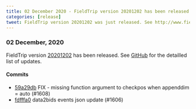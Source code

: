 ```yaml
---
title: 02 December 2020 - FieldTrip version 20201202 has been released
categories: [release]
tweet: FieldTrip version 20201202 was just released. See http://www.fieldtriptoolbox.org/#02-december-2020
---
```


### 02 December, 2020

FieldTrip version [20201202](http://github.com/fieldtrip/fieldtrip/releases/tag/20201202) has been released.
See [GitHub](https://github.com/fieldtrip/fieldtrip/compare/20201201...20201202) for the detailled list of updates.

#### Commits

- [59a29db](http://github.com/fieldtrip/fieldtrip/commit/59a29db) FIX - missing function argument to checkpos when appenddim = auto (#1608)
- [fdfffa0](http://github.com/fieldtrip/fieldtrip/commit/fdfffa0) data2bids events json update (#1606)
